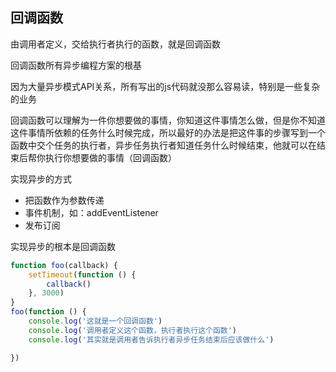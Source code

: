 ## 回调函数
由调用者定义，交给执行者执行的函数，就是回调函数

回调函数所有异步编程方案的根基

因为大量异步模式API关系，所有写出的js代码就没那么容易读，特别是一些复杂的业务

回调函数可以理解为一件你想要做的事情，你知道这件事情怎么做，但是你不知道这件事情所依赖的任务什么时候完成，所以最好的办法是把这件事的步骤写到一个函数中交个任务的执行者，异步任务执行者知道任务什么时候结束，他就可以在结束后帮你执行你想要做的事情（回调函数）

实现异步的方式
* 把函数作为参数传递
* 事件机制，如：addEventListener
* 发布订阅

实现异步的根本是回调函数
```javascript
function foo(callback) {
    setTimeout(function () {
        callback()
    }, 3000)
}
foo(function () {
    console.log('这就是一个回调函数')
    console.log('调用者定义这个函数，执行者执行这个函数')
    console.log('其实就是调用者告诉执行者异步任务结束后应该做什么')

})
```